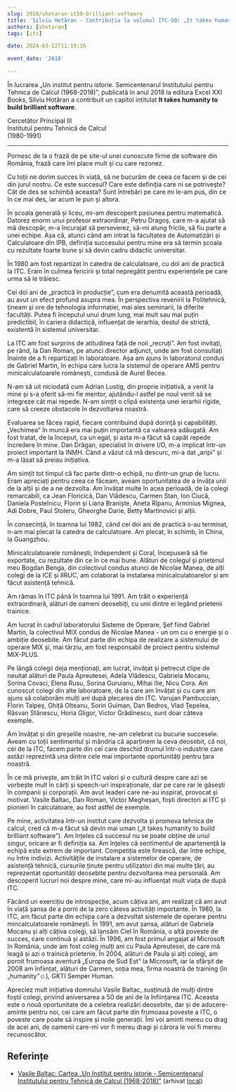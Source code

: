 ```yaml
---
slug: 2018/shotaran-it50-brilliant-software
title: 'Silviu Hotăran - Contribuția la volumul ITC-50: „It takes humanity to build brilliant software”'
authors: [shotaran]
tags: [itc]

date: 2024-03-12T11:19:16

event_date: '2018'

---
```


În lucrarea „Un institut pentru istorie. Semicentenarul
Institutului pentru Tehnica de Calcul (1968-2018)”, publicată
în anul 2018 la editura Excel XXI Books, Silviu Hotăran a
contribuit un capitol intitulat
**It takes humanity to build brilliant software**.

<!-- truncate -->

Cercetător Principal III
<br/>Institutul pentru Tehnică de Calcul
<br/>(1980-1991)

---

Pornesc de la o frază de pe site-ul unei cunoscute
firme de software din România, frază care îmi place
mult și cu care rezonez.

Cu toții ne dorim succes în viață, să ne bucurăm de
ceea ce facem și de cei din jurul nostru. Ce este
succesul? Care este definiția care ni se potrivește? Cât
de des se schimbă aceasta? Sunt întrebări pe care mi
le-am pus, din ce în ce mai des, iar acum le pun și altora.

În școala generală și liceu, mi-am descoperit pasiunea pentru matematică.
Datorez enorm unui profesor extraordinar, Petru Dragoș, care m-a ajutat să
mă descopăr, m-a încurajat să perseverez, să-mi alung fricile, să fiu parte a
unei echipe. Așa că, atunci când am intrat la facultatea de Automatizări și
Calculatoare din IPB, definiția succesului pentru mine era să termin școala
cu rezultate foarte bune și să devin cadru didactic universitar.

În 1980 am fost repartizat în catedra de calculatoare, cu doi ani de practică
la ITC. Eram în culmea fericirii și total nepregătit pentru experiențele pe care
urma să le trăiesc.

Cei doi ani de „practică în producție”, cum era denumită această perioadă,
au avut un efect profund asupra mea. În perspectiva revenirii la Politehnică,
țineam și ore de tehnologia informației, mai ales seminarii, la diferite
facultăți. Putea fi începutul unui drum lung, mai mult sau mai puțin
predictibil, în cariera didactică, influențat de ierarhia, destul de strictă,
existentă în sistemul universitar.

La ITC am fost surprins de atitudinea față de noii „recruți”. Am fost
invitați, pe rând, la Dan Roman, pe atunci director adjunct, unde am fost
consultați înainte de a fi repartizați în laboratoare. Așa am ajuns în
laboratorul condus de Gabriel Martin, în echipa care lucra la sistemul de
operare AMS pentru minicalculatoarele românești, condusă de Aurel Becea.

N-am să uit niciodată cum Adrian Lustig, din proprie inițiativă, a venit la
mine și s-a oferit să-mi fie mentor, ajutându-l astfel pe noul venit să se
integreze cât mai repede. N-am simțit o clipă existența unei ierarhii rigide,
care să creeze obstacole în dezvoltarea noastră.

Evaluarea se făcea rapid, fiecare contribuind după dorință și capabilități.
„Vechimea” în muncă era mai puțin importantă ca valoarea adăugată. Am
fost tratat, de la început, ca un egal, și asta m-a făcut să capăt repede
încredere în mine. Dan Drăgan, specialist în drivere I/O, m-a implicat
într-un proiect important la INMH. Când a văzut că mă descurc, mi-a dat
„aripi” și m-a lăsat să preiau inițiativa.

Am simțit tot timpul că fac parte dintr-o echipă, nu dintr-un grup de lucru.
Eram apreciați pentru ceea ce făceam, aveam oportunitatea de a învăța unii
de la alții și de a ne dezvolta. Am învățat multe în acea perioadă, de la colegi
remarcabili, ca Jean Floricică, Dan Vlădescu, Carmen Stan, Ion Ciucă,
Daniela Postelnicu, Florin și Liana Braniște, Aneta Rîpanu, Arminius
Mignea, Adi Dobre, Paul Stoleru, Gheorghe Darie, Betty Martinovici și alții.

În consecință, în toamna lui 1982, când cei doi ani de practică s-au
terminat, n-am mai plecat la catedra de calculatoare. Am plecat, în schimb,
în China, la Guangzhou.

Minicalculatoarele românești, Independent și Coral, începuseră să fie
exportate, cu rezultate din ce în ce mai bune. Alături de colegul și prietenul
meu Bogdan Benga, din colectivul condus atunci de Nicolae Manea, de alți
colegi de la ICE și IIRUC, am colaborat la instalarea minicalculatoarelor și
am făcut asistență tehnică.

Am rămas în ITC până în toamna lui 1991. Am trăit o experiență
extraordinară, alături de oameni deosebiți, cu unii dintre ei legând prietenii
trainice.

Am lucrat în cadrul laboratorului Sisteme de Operare, Şef fiind Gabriel
Martin, la colectivul MIX condus de Nicolae Manea - un om cu o energie și o
ambiție deosebite. Am făcut parte din echipa de realizare a sistemului de
operare MIX și, mai târziu, am fost responsabil de proiect pentru sistemul
MIX-PLUS.

Pe lângă colegii deja menționați, am lucrat, învățat și petrecut clipe de
neuitat alături de Paula Apreutesei, Adela Vlădescu, Gabriela Mocanu,
Sorina Covaci, Elena Rusu, Sorina Guruianu, Mihai Ilie, Nicu Cora. Am
cunoscut colegi din alte laboratoare, de la care am învățat și cu care am ajuns
să colaborăm mulți ani după plecarea din ITC. Varujan Pambuccian, Florin
Talpeș, Ghiță Olteanu, Sorin Guiman, Dan Bedros, Vlad Ţepelea, Răsvan
Stănescu, Horia Gligor, Victor Grădinescu, sunt doar câteva exemple.

Am învățat și din greșelile noastre, ne-am celebrat cu bucurie succesele.
Aveam cu toții sentimentul și mândria că aparținem la ceva deosebit, că noi,
cei de la ITC, facem parte din cei care deschid drumul într-o industrie care
astăzi reprezintă una dintre cele mai importante oportunități pentru țara
noastră.

În ce mă privește, am trăit în ITC valori și o cultură despre care azi se
vorbește mult în cărți și speech-uri inspiraționale, dar pe care rar le găsești
în companii și corporații. Am avut leaderi care ne-au inspirat, provocat și
motivat. Vasile Baltac, Dan Roman, Victor Megheșan, foști directori ai ITC și
pionieri în calculatoare, au fost astfel de exemple.

Pe mine, activitatea într-un institut care dezvolta și promova tehnica de
calcul, cred că m-a făcut să devin mai uman („it takes humanity to build
brilliant software”). Am înțeles că succesul nu se poate obține de unul
singur, oricare ar fi definiția sa. Am înțeles că sentimentul de apartenență la
echipă este extrem de important. Competiția este firească, dar între echipe,
nu între indivizi. Activitățile de instalare a sistemelor de operare, de asistență
tehnică, cursurile ținute pentru utilizatori din mai multe țări, au reprezentat
oportunități deosebite pentru dezvoltarea mea personală. Am descoperit
lucruri noi despre mine, care mi-au influențat mult viața de după ITC.

Făcând un exercițiu de introspecție, acum câțiva ani, am realizat că am
avut în viață șansa de a porni de la zero câteva activități importante. În 1980,
la ITC, am făcut parte din echipa care a dezvoltat sistemele de operare pentru
mincalculatoarele românești. În 1991, am avut șansa, alături de Gabriela
Mocanu și alți câțiva colegi, să lansăm Ciel în România, o altă poveste de
succes, care continuă și astăzi. În 1996, am fost primul angajat al Microsoft
în România, unde am fost coleg mulți ani cu Paula Apreutesei, de care mă
leagă și azi o trainică prietenie. În 2004, alături de Paula și alți colegi, am
pornit frumoasa aventură „Europa de Sud Est” la Microsoft, iar la sfârșit de
2008 am înființat, alături de Carmen, soția mea, firma noastră de training
(în „humanity”☺), GKTI Semper Human.

Apreciez mult inițiativa domnului Vasile Baltac, susținută de mulți dintre
foștii colegi, privind aniversarea a 50 de ani de la înființarea ITC. Aceasta
este o nouă oportunitate de a celebra realizări deosebite, dar și de aducere-aminte pentru noi, cei care am făcut parte din frumoasa poveste a ITC, o
poveste care poate să inspire și noile generații. Îmi voi aminti mereu cu drag
de acei ani, de oamenii care-mi vor fi mereu dragi și cărora le voi fi mereu
recunoscător.

## Referințe

- [Vasile Baltac: Cartea „Un Institut pentru istorie - Semicentenarul Institutului pentru Tehnică de Calcul (1968-2018)”](/amintiri/2018/vbaltac-carte-itc-50-ani/) (arhivat [local](https://cronica-it.github.io/arhiva/#2018))
